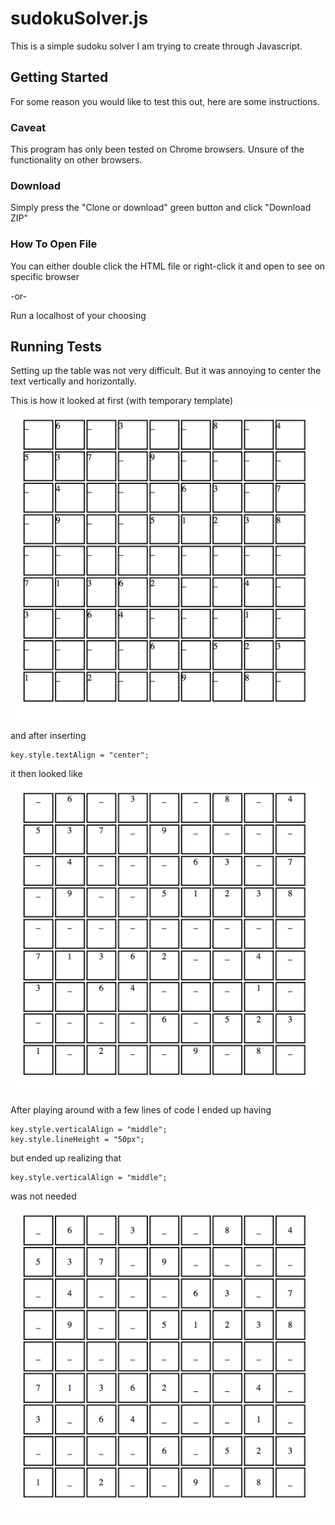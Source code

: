 # sudokuSolver.js

This is a simple sudoku solver I am trying to create through Javascript.

## Getting Started

For some reason you would like to test this out, here are some instructions.

### Caveat

This program has only been tested on Chrome browsers. Unsure of the functionality on other browsers. 

### Download

Simply press the "Clone or download" green button and click "Download ZIP"

### How To Open File

You can either double click the HTML file or right-click it and open to see on specific browser

-or-

Run a localhost of your choosing

## Running Tests

Setting up the table was not very difficult. But it was annoying to center the text vertically and horizontally. 

This is how it looked at first (with temporary template)
![alt text](https://raw.githubusercontent.com/joochanshin/sudokuSolver/master/ScreenShots/SS1.png)

and after inserting
```
key.style.textAlign = "center";
```
it then looked like
![alt text](https://raw.githubusercontent.com/joochanshin/sudokuSolver/master/ScreenShots/SS2.png)

After playing around with a few lines of code I ended up having
```
key.style.verticalAlign = "middle";
key.style.lineHeight = "50px";
```
but ended up realizing that
```
key.style.verticalAlign = "middle";
```
was not needed
![alt text](https://raw.githubusercontent.com/joochanshin/sudokuSolver/master/ScreenShots/SS3.png)
